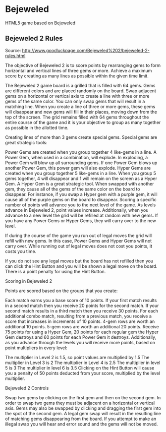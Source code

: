 Bejeweled
=========

HTML5 game based on Bejeweled

Bejeweled 2 Rules
-----------------

Source: http://www.goodluckpage.com/Bejeweled%202/bejeweled-2-rules.html

The objective of Bejeweled 2 is to score points by rearranging gems to form horizontal and vertical lines of three gems or more. Achieve a maximum score by creating as many lines as possible within the given time limit.

The Bejeweled 2 game board is a grilled that is filled with 64 gems. Gems are different colors and are placed randomly on the board. Swap adjacent gems on a horizontal or vertical axis to create a line with three or more gems of the same color. You can only swap gems that will result in a matching line. When you create a line of three or more gems, these gems will disappear and new gems will fill in their places, moving down from the top of the screen. The grid remains filled with 64 gems throughout the entire course of the game and it is your objective to group as many together as possible in the allotted time.

Creating lines of more than 3 gems create special gems. Special gems are great strategic tools:

Power Gems are created when you group together 4 like-gems in a line. A Power Gem, when used in a combination, will explode. In exploding, a Power Gem will blow up all surrounding gems. If one Power Gem blows up another Power Gem, this power gem will also explode.
Hyper Gems are created when you group together 5 like-gems in a line. When you group 5 gems together, 4 will disappear and 1 will remain on the screen as a Hyper Gem. A Hyper Gem is a great strategic tool. When swapped with another gem, they cause all of the gems of the same color on the board to disappear. For instance, if you swap a Hyper gem with a purple gem, it will cause all of the purple gems on the board to disappear.
Scoring a specific number of points will advance you to the next level of the game. As levels advance in Bejeweled 2, point values increase. Additionally, when you advance to a new level the grid will be refilled at random with new gems. If you have any Power Gems or Hyper Gems, they will carry over to the new level.

If during the course of the game you run out of legal moves the grid will refill with new gems. In this case, Power Gems and Hyper Gems will not carry over. While running out of legal moves does not cost you points, it costs you time.

If you do not see any legal moves but the board has not refilled then you can click the Hint Button and you will be shown a legal move on the board. There is a point penalty for using the Hint Button.

Scoring in Bejeweled 2

Points are scored based on the groups that you create:

Each match earns you a base score of 10 points.
If your first match results in a second match then you receive 20 points for the second match.
If your second match results in a third match then you receive 30 points.
For each additional combo match, resulting from a previous match, you receive a score that increases in increments of 10 points.
4-gem rows are worth an additional 10 points.
5-gem rows are worth an additional 20 points.
Receive 75 points for using a Hyper Gem, 20 points for each regular gem the Hyper Gem destroys and 60 points for each Power Gem it destroys.
Additionally, as you advance through the levels you will receive more points, based on point multipliers in every level:

The multiplier in Level 2 is 1.5, so point values are multiplied by 1.5
The multiplier in Level 3 is 2
The multiplier in Level 4 is 2.5
The multiplier in level 5 is 3
The multiplier in level 6 is 3.5
Clicking on the Hint Button will cause you a penalty of 50 points deducted from your score, multiplied by the level multiplier.

Bejeweled 2 Controls

Swap two gems by clicking on the first gem and then on the second gem. In order to swap two gems they must be adjacent on a horizontal or vertical axis.
Gems may also be swapped by clicking and dragging the first gem into the spot of the second gem.
A legal gem swap will result in the resulting line of matching gems disappearing from the board.
If you attempt to make an illegal swap you will hear and error sound and the gems will not be moved.